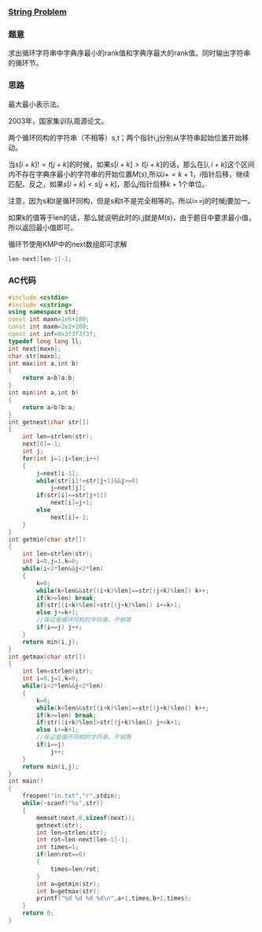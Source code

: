 ### [String Problem](https://vjudge.net/problem/HDU-3374)

### 题意

求出循环字符串中字典序最小的rank值和字典序最大的rank值。同时输出字符串的循环节。

### 思路

最大最小表示法。

2003年，国家集训队周源论文。

两个循环同构的字符串（不相等）s,t；两个指针i,j分别从字符串起始位置开始移动。

当$s[i+k]!=t[j+k]$的时候，如果$s[i+k]>t[i+k]$的话，那么在$[i,i+k]$这个区间内不存在字典序最小的字符串的开始位置$M(s)$,所以$i+=k+1$，$i$指针后移，继续匹配。反之，如果$s[i+k]<s[j+k]$，那么$j$指针后移$k+1$个单位。

注意，因为s和t是循环同构，但是s和t不是完全相等的。所以i==j的时候j要加一。

如果k的值等于len的话，那么就说明此时的i,j就是$M(s)$，由于题目中要求最小值，所以返回最小值即可。

循环节使用KMP中的next数组即可求解

```cpp
len-next[len-1]-1;
```



### AC代码

```cpp
#include <cstdio>
#include <cstring>
using namespace std;
const int maxn=1e6+100;
const int maxm=2e2+100;
const int inf=0x3f3f3f3f;
typedef long long ll;
int next[maxn];
char str[maxn];
int max(int a,int b)
{
    return a>b?a:b;
}
int min(int a,int b)
{
    return a>b?b:a;
}
int getnext(char str[])
{
    int len=strlen(str);
    next[0]=-1;
    int j;
    for(int i=1;i<len;i++)
    {
        j=next[i-1];
        while(str[i]!=str[j+1]&&j>=0)
            j=next[j];
        if(str[i]==str[j+1])
            next[i]=j+1;
        else
            next[i]=-1;
    }
}
int getmin(char str[])
{
    int len=strlen(str);
    int i=0,j=1,k=0;
    while(i<2*len&&j<2*len)
    {
        k=0;
        while(k<len&&str[(i+k)%len]==str[(j+k)%len]) k++;
        if(k>=len) break;
        if(str[(i+k)%len]>str[(j+k)%len]) i+=k+1;
        else j+=k+1;
        //保证是循环同构的字符串，不相等
        if(i==j) j++;
    }
    return min(i,j);
}
int getmax(char str[])
{
    int len=strlen(str);
    int i=0,j=1,k=0;
    while(i<2*len&&j<2*len)
    {
        k=0;
        while(k<len&&str[(i+k)%len]==str[(j+k)%len]) k++;
        if(k>=len) break;
        if(str[(i+k)%len]>str[(j+k)%len]) j+=k+1;
        else i+=k+1;
        //保证是循环同构的字符串，不相等
        if(i==j)
            j++;
    }
    return min(i,j);
}
int main()
{
    freopen("in.txt","r",stdin);
    while(~scanf("%s",str))
    {
        memset(next,0,sizeof(next));
        getnext(str);
        int len=strlen(str);
        int rot=len-next[len-1]-1;
        int times=1;
        if(len%rot==0)
        {
            times=len/rot;
        }
        int a=getmin(str);
        int b=getmax(str);
        printf("%d %d %d %d\n",a+1,times,b+1,times);
    }
    return 0;
}
```

